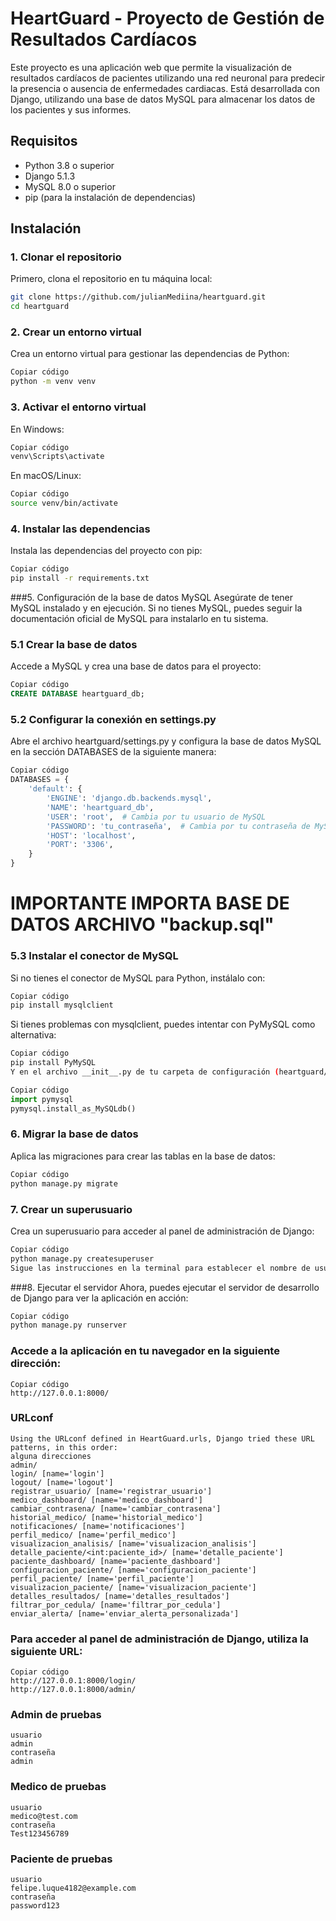 # HeartGuard - Proyecto de Gestión de Resultados Cardíacos

Este proyecto es una aplicación web que permite la visualización de resultados cardíacos de pacientes utilizando una red neuronal para predecir la presencia o ausencia de enfermedades cardiacas. Está desarrollada con Django, utilizando una base de datos MySQL para almacenar los datos de los pacientes y sus informes.

## Requisitos

- Python 3.8 o superior
- Django 5.1.3
- MySQL 8.0 o superior
- pip (para la instalación de dependencias)

## Instalación

### 1. Clonar el repositorio

Primero, clona el repositorio en tu máquina local:

```bash
git clone https://github.com/julianMediina/heartguard.git
cd heartguard
```
### 2. Crear un entorno virtual
Crea un entorno virtual para gestionar las dependencias de Python:

```bash
Copiar código
python -m venv venv
```
### 3. Activar el entorno virtual
En Windows:
```bash
Copiar código
venv\Scripts\activate
```
En macOS/Linux:
```bash
Copiar código
source venv/bin/activate
```
### 4. Instalar las dependencias
Instala las dependencias del proyecto con pip:
```bash
Copiar código
pip install -r requirements.txt
```
###5. Configuración de la base de datos MySQL
Asegúrate de tener MySQL instalado y en ejecución. Si no tienes MySQL, puedes seguir la documentación oficial de MySQL para instalarlo en tu sistema.

### 5.1 Crear la base de datos
Accede a MySQL y crea una base de datos para el proyecto:
```sql
Copiar código
CREATE DATABASE heartguard_db;
```
### 5.2 Configurar la conexión en settings.py
Abre el archivo heartguard/settings.py y configura la base de datos MySQL en la sección DATABASES de la siguiente manera:
```python
Copiar código
DATABASES = {
    'default': {
        'ENGINE': 'django.db.backends.mysql',
        'NAME': 'heartguard_db',
        'USER': 'root',  # Cambia por tu usuario de MySQL
        'PASSWORD': 'tu_contraseña',  # Cambia por tu contraseña de MySQL
        'HOST': 'localhost',
        'PORT': '3306',
    }
}
```
# IMPORTANTE IMPORTA BASE DE DATOS ARCHIVO "backup.sql"
### 5.3 Instalar el conector de MySQL
Si no tienes el conector de MySQL para Python, instálalo con:

```bash
Copiar código
pip install mysqlclient
```
Si tienes problemas con mysqlclient, puedes intentar con PyMySQL como alternativa:

```bash
Copiar código
pip install PyMySQL
Y en el archivo __init__.py de tu carpeta de configuración (heartguard/__init__.py), agrega:
```

```python
Copiar código
import pymysql
pymysql.install_as_MySQLdb()
```
### 6. Migrar la base de datos
Aplica las migraciones para crear las tablas en la base de datos:

```bash
Copiar código
python manage.py migrate
```
### 7. Crear un superusuario
Crea un superusuario para acceder al panel de administración de Django:

```bash
Copiar código
python manage.py createsuperuser
Sigue las instrucciones en la terminal para establecer el nombre de usuario, correo electrónico y contraseña.
```
###8. Ejecutar el servidor
Ahora, puedes ejecutar el servidor de desarrollo de Django para ver la aplicación en acción:

```bash
Copiar código
python manage.py runserver
```
### Accede a la aplicación en tu navegador en la siguiente dirección:

```
Copiar código
http://127.0.0.1:8000/
```
### URLconf 
```
Using the URLconf defined in HeartGuard.urls, Django tried these URL patterns, in this order:
alguna direcciones
admin/
login/ [name='login']
logout/ [name='logout']
registrar_usuario/ [name='registrar_usuario']
medico_dashboard/ [name='medico_dashboard']
cambiar_contrasena/ [name='cambiar_contrasena']
historial_medico/ [name='historial_medico']
notificaciones/ [name='notificaciones']
perfil_medico/ [name='perfil_medico']
visualizacion_analisis/ [name='visualizacion_analisis']
detalle_paciente/<int:paciente_id>/ [name='detalle_paciente']
paciente_dashboard/ [name='paciente_dashboard']
configuracion_paciente/ [name='configuracion_paciente']
perfil_paciente/ [name='perfil_paciente']
visualizacion_paciente/ [name='visualizacion_paciente']
detalles_resultados/ [name='detalles_resultados']
filtrar_por_cedula/ [name='filtrar_por_cedula']
enviar_alerta/ [name='enviar_alerta_personalizada']
```
### Para acceder al panel de administración de Django, utiliza la siguiente URL:
```
Copiar código
http://127.0.0.1:8000/login/
http://127.0.0.1:8000/admin/
```


### Admin de pruebas 
```
usuario
admin
contraseña
admin
```
### Medico de pruebas 
```
usuario
medico@test.com
contraseña
Test123456789
```
### Paciente de pruebas 
```
usuario
felipe.luque4182@example.com
contraseña
password123
```
